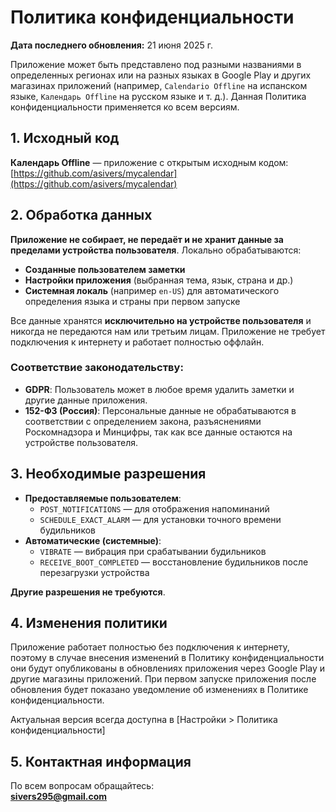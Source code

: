 # Политика конфиденциальности
**Дата последнего обновления:** 21 июня 2025 г.

Приложение может быть представлено под разными названиями в определенных регионах или на разных языках в Google Play и других магазинах приложений (например, `Calendario Offline` на испанском языке, `Календарь Offline` на русском языке и т. д.).
Данная Политика конфиденциальности применяется ко всем версиям.

## 1. Исходный код
**Календарь Offline** — приложение с открытым исходным кодом:  
[https://github.com/asivers/mycalendar](https://github.com/asivers/mycalendar)

## 2. Обработка данных
**Приложение не собирает, не передаёт и не хранит данные за пределами устройства пользователя**. Локально обрабатываются:
- **Созданные пользователем заметки**
- **Настройки приложения** (выбранная тема, язык, страна и др.)
- **Системная локаль** (например `en-US`) для автоматического определения языка и страны при первом запуске

Все данные хранятся **исключительно на устройстве пользователя** и никогда не передаются нам или третьим лицам.
Приложение не требует подключения к интернету и работает полностью оффлайн.

### Соответствие законодательству:
- **GDPR**: Пользователь может в любое время удалить заметки и другие данные приложения.
- **152-ФЗ (Россия)**: Персональные данные не обрабатываются в соответствии с определением закона, разъяснениями Роскомнадзора и Минцифры, так как все данные остаются на устройстве пользователя.

## 3. Необходимые разрешения
- **Предоставляемые пользователем**:
    - `POST_NOTIFICATIONS` — для отображения напоминаний
    - `SCHEDULE_EXACT_ALARM` — для установки точного времени будильников
- **Автоматические (системные)**:
    - `VIBRATE` — вибрация при срабатывании будильников
    - `RECEIVE_BOOT_COMPLETED` — восстановление будильников после перезагрузки устройства

**Другие разрешения не требуются**.

## 4. Изменения политики
Приложение работает полностью без подключения к интернету, поэтому в случае внесения изменений в Политику конфиденциальности они будут опубликованы в обновлениях приложения через Google Play и другие магазины приложений.
При первом запуске приложения после обновления будет показано уведомление об изменениях в Политике конфиденциальности.

Актуальная версия всегда доступна в [Настройки > Политика конфиденциальности]

## 5. Контактная информация
По всем вопросам обращайтесь:  
**sivers295@gmail.com**
